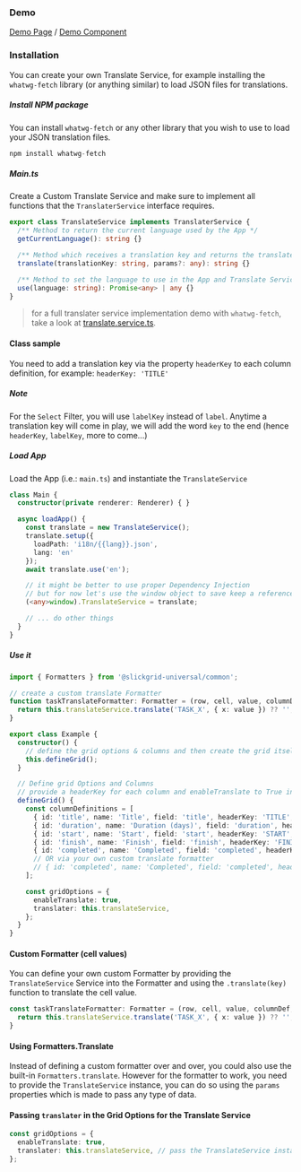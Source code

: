 ### Demo
[Demo Page](https://ghiscoding.github.io/slickgrid-universal/#/example07) / [Demo Component](https://github.com/ghiscoding/slickgrid-universal/blob/master/demos/vanilla/src/examples/example07.ts)

### Installation

You can create your own Translate Service, for example installing the `whatwg-fetch` library (or anything similar) to load JSON files for translations.

##### Install NPM package

You can install `whatwg-fetch` or any other library that you wish to use to load your JSON translation files.

```ts
npm install whatwg-fetch
```

##### Main.ts

Create a Custom Translate Service and make sure to implement all functions that the `TranslaterService` interface requires.

```ts
export class TranslateService implements TranslaterService {
  /** Method to return the current language used by the App */
  getCurrentLanguage(): string {}

  /** Method which receives a translation key and returns the translated value from that key */
  translate(translationKey: string, params?: any): string {}

  /** Method to set the language to use in the App and Translate Service */
  use(language: string): Promise<any> | any {}
}
```
> for a full translater service implementation demo with `whatwg-fetch`, take a look at [translate.service.ts](https://github.com/ghiscoding/slickgrid-universal/blob/master/demos/vanilla/src/translate.service.ts).

#### Class sample
You need to add a translation key via the property `headerKey` to each column definition, for example: `headerKey: 'TITLE'`

##### Note
For the `Select` Filter, you will use `labelKey` instead of `label`. Anytime a translation key will come in play, we will add the word `key` to the end (hence `headerKey`, `labelKey`, more to come...)

##### Load App

Load the App (i.e.: `main.ts`) and instantiate the `TranslateService`

```ts
class Main {
  constructor(private renderer: Renderer) { }

  async loadApp() {
    const translate = new TranslateService();
    translate.setup({
      loadPath: 'i18n/{{lang}}.json',
      lang: 'en'
    });
    await translate.use('en');

    // it might be better to use proper Dependency Injection
    // but for now let's use the window object to save keep a reference to our instantiated service
    (<any>window).TranslateService = translate;

    // ... do other things
  }
}
```

##### Use it

```ts
import { Formatters } from '@slickgrid-universal/common';

// create a custom translate Formatter
function taskTranslateFormatter: Formatter = (row, cell, value, columnDef, dataContext) => {
  return this.translateService.translate('TASK_X', { x: value }) ?? '';
}

export class Example {
  constructor() {
    // define the grid options & columns and then create the grid itself
    this.defineGrid();
  }

  // Define grid Options and Columns
  // provide a headerKey for each column and enableTranslate to True in GridOption
  defineGrid() {
    const columnDefinitions = [
      { id: 'title', name: 'Title', field: 'title', headerKey: 'TITLE', formatter: this.taskTranslateFormatter, sortable: true, minWidth: 100 },
      { id: 'duration', name: 'Duration (days)', field: 'duration', headerKey: 'DURATION', sortable: true, minWidth: 100 },
      { id: 'start', name: 'Start', field: 'start', headerKey: 'START', formatter: Formatters.dateIso, minWidth: 100 },
      { id: 'finish', name: 'Finish', field: 'finish', headerKey: 'FINISH', formatter: Formatters.dateIso, minWidth: 100 },
      { id: 'completed', name: 'Completed', field: 'completed', headerKey: 'COMPLETED', formatter: Formatters.translate, params: { i18n: this.translateService }, sortable: true, minWidth: 100 }
      // OR via your own custom translate formatter
      // { id: 'completed', name: 'Completed', field: 'completed', headerKey: 'COMPLETED', formatter: translateFormatter, sortable: true, minWidth: 100 }
    ];

    const gridOptions = {
      enableTranslate: true,
      translater: this.translateService,
    };
  }
}
```

#### Custom Formatter (cell values)

You can define your own custom Formatter by providing the `TranslateService` Service into the Formatter and using the `.translate(key)` function to translate the cell value.

```ts
const taskTranslateFormatter: Formatter = (row, cell, value, columnDef, dataContext, grid) => {
  return this.translateService.translate('TASK_X', { x: value }) ?? '';
}
```

#### Using Formatters.Translate
Instead of defining a custom formatter over and over, you could also use the built-in `Formatters.translate`. However for the formatter to work, you need to provide the `TranslateService` instance, you can do so using the `params` properties which is made to pass any type of data.

#### Passing `translater` in the Grid Options for the Translate Service

```ts
const gridOptions = {
  enableTranslate: true,
  translater: this.translateService, // pass the TranslateService instance to the grid
};
```
